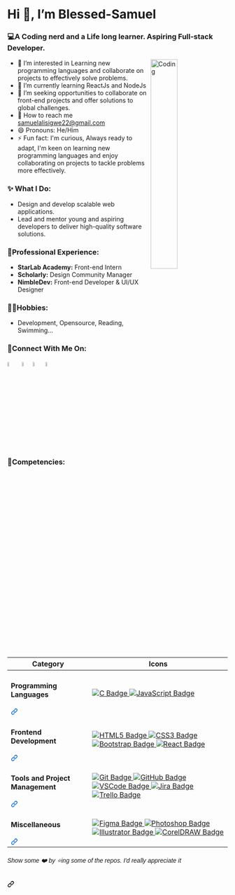# Hi 👋, I’m Blessed-Samuel
### 💻A Coding nerd and a Life long learner. Aspiring Full-stack Developer.
<a target="_blank" rel="noopener noreferrer nofollow" href="https://camo.githubusercontent.com/cb336f58175b3d3574a6e2b4814abf34f2e8d23c726598e00e296a27aada0fdc/68747470733a2f2f67696664622e636f6d2f696d616765732f686967682f616e696d617465642d6d616e2d636f6d70757465722d636f64696e672d6e6165366d65633337386c73673169332e676966" data-target="animated-image.originalLink"><img align="right" alt="Coding" src="https://camo.githubusercontent.com/cb336f58175b3d3574a6e2b4814abf34f2e8d23c726598e00e296a27aada0fdc/68747470733a2f2f67696664622e636f6d2f696d616765732f686967682f616e696d617465642d6d616e2d636f6d70757465722d636f64696e672d6e6165366d65633337386c73673169332e676966" data-canonical-src="https://gifdb.com/images/high/animated-man-computer-coding-nae6mec378lsg1i3.gif" style="width: 35%; display: inline-block;" data-target="animated-image.originalImage"></a>

- 👀 I’m interested in Learning new programming languages and collaborate on projects to effectively solve problems.
- 🌱 I’m currently learning ReactJs and NodeJs
- 💞️ I’m seeking opportunities to collaborate on front-end projects and offer solutions to global challenges.
- 📧 How to reach me samuelalisigwe22@gmail.com
- 😄 Pronouns: He/Him
- ⚡ Fun fact: I'm curious, Always ready to adapt, I'm keen on learning new programming languages and enjoy collaborating on projects to tackle problems more effectively.

### ✨ What I Do:
- Design and develop scalable web applications.
- Lead and mentor young and aspiring developers to deliver high-quality software solutions.

### 💼Professional Experience:
- **StarLab Academy:** Front-end Intern
- **Scholarly:** Design Community Manager
- **NimbleDev:** Front-end Developer & UI/UX Designer

### 🤽‍♂️Hobbies:
- Development, Opensource, Reading, Swimming...

### 🔗Connect With Me On:
[<img src="https://user-images.githubusercontent.com/63473496/212667680-1ccf7d0a-9f59-4be5-a2d0-b07effb04b6c.gif" width="5%" alt="LinkedIn">](https://www.linkedin.com/in/blessedsamuel/)&nbsp;&nbsp;[<img src="https://user-images.githubusercontent.com/63473496/212668023-3f7aa65f-2a55-44f4-bc11-e1e7fea26cab.gif" width="5%" alt="Instagram">](https://www.instagram.com/blessed_samuel22/)[<img src="https://user-images.githubusercontent.com/63473496/212668258-a33f94f5-0baf-4ab5-a2ac-83adafa8ecf0.gif" width="5%" alt="phone">](https://wa.me/2347018110869) [<img src="https://user-images.githubusercontent.com/63473496/212670527-afccf7ca-4dfc-4f4c-bf91-19287be8a679.gif" width="5%" alt="Instagram">](https://discord.com/channels/@me)

### 👷Competencies:
<markdown-accessiblity-table>
  <table>
    <thead>
      <tr>
        <th>Category</th>
        <th>Icons</th>
      </tr>
    </thead>
    <tbody>
      <tr>
        <td>
          <div class="markdown-heading" dir="auto">
            <h4 class="heading-element" dir="auto">Programming Languages</h4>
            <a id="user-content-programming-languages" class="anchor" aria-label="Permalink: Programming Languages" href="#programming-languages">
              <svg class="octicon octicon-link" viewBox="0 0 16 16" version="1.1" width="16" height="16" aria-hidden="true" style="fill: #0366d6;">
                <path d="m7.775 3.275 1.25-1.25a3.5 3.5 0 1 1 4.95 4.95l-2.5 2.5a3.5 3.5 0 0 1-4.95 0 .751.751 0 0 1 .018-1.042.751.751 0 0 1 1.042-.018 1.998 1.998 0 0 0 2.83 0l2.5-2.5a2.002 2.002 0 0 0-2.83-2.83l-1.25 1.25a.751.751 0 0 1-1.042-.018.751.751 0 0 1-.018-1.042Zm-4.69 9.64a1.998 1.998 0 0 0 2.83 0l1.25-1.25a.751.751 0 0 1 1.042.018.751.751 0 0 1 .018 1.042l-1.25 1.25a3.5 3.5 0 1 1-4.95-4.95l2.5-2.5a3.5 3.5 0 0 1 4.95 0 .751.751 0 0 1-.018 1.042.751.751 0 0 1-1.042.018 1.998 1.998 0 0 0-2.83 0l-2.5 2.5a1.998 1.998 0 0 0 0 2.83Z"></path>
              </svg>
            </a>
          </div>
        </td>
        <td>
          <a href="https://github.com/search?q=user%3ASuvraneel+language%3AC&amp;type=Code">
            <img src="https://img.shields.io/badge/C-A8B9CC?style=for-the-badge&logo=c&logoColor=white" alt="C Badge">
          </a>
          <a href="https://github.com/search?q=user%3ASuvraneel+language%3AJavaScript&amp;type=Code">
            <img src="https://img.shields.io/badge/Javascript-F7DF1E?style=for-the-badge&logo=javascript&labelColor=black&color=F7DF1E" alt="JavaScript Badge">
          </a>
        </td>
      </tr>
      <tr>
        <td>
          <div class="markdown-heading" dir="auto">
            <h4 class="heading-element" dir="auto">Frontend Development</h4>
            <a id="user-content-frontend-development" class="anchor" aria-label="Permalink: Frontend Development" href="#frontend-development">
              <svg class="octicon octicon-link" viewBox="0 0 16 16" version="1.1" width="16" height="16" aria-hidden="true" style="fill: #0366d6;">
                <path d="m7.775 3.275 1.25-1.25a3.5 3.5 0 1 1 4.95 4.95l-2.5 2.5a3.5 3.5 0 0 1-4.95 0 .751.751 0 0 1 .018-1.042.751.751 0 0 1 1.042-.018 1.998 1.998 0 0 0 2.83 0l2.5-2.5a2.002 2.002 0 0 0-2.83-2.83l-1.25 1.25a.751.751 0 0 1-1.042-.018.751.751 0 0 1-.018-1.042Zm-4.69 9.64a1.998 1.998 0 0 0 2.83 0l1.25-1.25a.751.751 0 0 1 1.042.018.751.751 0 0 1 .018 1.042l-1.25 1.25a3.5 3.5 0 1 1-4.95-4.95l2.5-2.5a3.5 3.5 0 0 1 4.95 0 .751.751 0 0 1-.018 1.042.751.751 0 0 1-1.042.018 1.998 1.998 0 0 0-2.83 0l-2.5 2.5a1.998 1.998 0 0 0 0 2.83Z"></path>
              </svg>
            </a>
          </div>
        </td>
        <td>
          <a href="https://github.com/search?q=user%3ASuvraneel+language%3AHTML&amp;type=Code">
            <img src="https://img.shields.io/badge/HTML5-E34F26?style=for-the-badge&logo=html5&logoColor=white" alt="HTML5 Badge">
          </a>
          <a href="https://github.com/search?q=user%3ASuvraneel+language%3ACSS&amp;type=Code">
            <img src="https://img.shields.io/badge/CSS3-1572B6?style=for-the-badge&logo=css3&logoColor=white" alt="CSS3 Badge">
          </a>
          <a href="https://github.com/search?q=user%3ASuvraneel+language%3ABootstrap&amp;type=Code">
            <img src="https://img.shields.io/badge/bootstrap-563D7C?style=for-the-badge&logo=bootstrap&logoColor=white" alt="Bootstrap Badge">
          </a>
          <a href="https://github.com/search?q=user%3ASuvraneel+language%3AReact&amp;type=Code">
            <img src="https://img.shields.io/badge/React-61DAFB?style=for-the-badge&logo=react&logoColor=white" alt="React Badge">
          </a>
        </td>
      </tr>
      <tr>
        <td>
          <div class="markdown-heading" dir="auto">
            <h4 class="heading-element" dir="auto">Tools and Project Management</h4>
            <a id="user-content-tools-and-project-management" class="anchor" aria-label="Permalink: Tools and Project Management" href="#tools-and-project-management">
              <svg class="octicon octicon-link" viewBox="0 0 16 16" version="1.1" width="16" height="16" aria-hidden="true" style="fill: #0366d6;">
                <path d="m7.775 3.275 1.25-1.25a3.5 3.5 0 1 1 4.95 4.95l-2.5 2.5a3.5 3.5 0 0 1-4.95 0 .751.751 0 0 1 .018-1.042.751.751 0 0 1 1.042-.018 1.998 1.998 0 0 0 2.83 0l2.5-2.5a2.002 2.002 0 0 0-2.83-2.83l-1.25 1.25a.751.751 0 0 1-1.042-.018.751.751 0 0 1-.018-1.042Zm-4.69 9.64a1.998 1.998 0 0 0 2.83 0l1.25-1.25a.751.751 0 0 1 1.042.018.751.751 0 0 1 .018 1.042l-1.25 1.25a3.5 3.5 0 1 1-4.95-4.95l2.5-2.5a3.5 3.5 0 0 1 4.95 0 .751.751 0 0 1-.018 1.042.751.751 0 0 1-1.042.018 1.998 1.998 0 0 0-2.83 0l-2.5 2.5a1.998 1.998 0 0 0 0 2.83Z"></path>
              </svg>
            </a>
          </div>
        </td>
        <td>
          <a href="https://github.com/search?q=user%3ASuvraneel+topic%3Agit&amp;type=Repositories">
            <img src="https://img.shields.io/badge/Git-F05032?style=for-the-badge&logo=git&logoColor=white" alt="Git Badge">
          </a>
          <a href="https://github.com/search?q=user%3ASuvraneel+topic%3Agithub&amp;type=Repositories">
            <img src="https://img.shields.io/badge/GitHub-181717?style=for-the-badge&logo=github&logoColor=white" alt="GitHub Badge">
          </a>
          <a href="https://github.com/search?q=user%3ASuvraneel+topic%3Avscode&amp;type=Repositories">
            <img src="https://img.shields.io/badge/VSCode-007ACC?style=for-the-badge&logo=visual-studio-code&logoColor=white" alt="VSCode Badge">
          </a>
          <a href="https://github.com/search?q=user%3ASuvraneel+topic%3Ajira&amp;type=Repositories">
            <img src="https://img.shields.io/badge/Jira-0052CC?style=for-the-badge&logo=jira&logoColor=white" alt="Jira Badge">
          </a>
          <a href="https://github.com/search?q=user%3ASuvraneel+topic%3Atrello&amp;type=Repositories">
            <img src="https://img.shields.io/badge/Trello-0052CC?style=for-the-badge&logo=trello&logoColor=white" alt="Trello Badge">
          </a>
        </td>
      </tr>
      <tr>
        <td>
          <div class="markdown-heading" dir="auto">
            <h4 class="heading-element" dir="auto">Miscellaneous</h4>
            <a id="user-content-miscellaneous" class="anchor" aria-label="Permalink: Miscellaneous" href="#miscellaneous">
              <svg class="octicon octicon-link" viewBox="0 0 16 16" version="1.1" width="16" height="16" aria-hidden="true" style="fill: #0366d6;">
                <path d="m7.775 3.275 1.25-1.25a3.5 3.5 0 1 1 4.95 4.95l-2.5 2.5a3.5 3.5 0 0 1-4.95 0 .751.751 0 0 1 .018-1.042.751.751 0 0 1 1.042-.018 1.998 1.998 0 0 0 2.83 0l2.5-2.5a2.002 2.002 0 0 0-2.83-2.83l-1.25 1.25a.751.751 0 0 1-1.042-.018.751.751 0 0 1-.018-1.042Zm-4.69 9.64a1.998 1.998 0 0 0 2.83 0l1.25-1.25a.751.751 0 0 1 1.042.018.751.751 0 0 1 .018 1.042l-1.25 1.25a3.5 3.5 0 1 1-4.95-4.95l2.5-2.5a3.5 3.5 0 0 1 4.95 0 .751.751 0 0 1-.018 1.042.751.751 0 0 1-1.042.018 1.998 1.998 0 0 0-2.83 0l-2.5 2.5a1.998 1.998 0 0 0 0 2.83Z"></path>
              </svg>
            </a>
          </div>
        </td>
        <td>
          <a href="https://github.com/search?q=user%3ASuvraneel+topic%3Afigma&amp;type=Repositories">
            <img src="https://img.shields.io/badge/Figma-F24E1E?style=for-the-badge&logo=figma&logoColor=white" alt="Figma Badge">
          </a>
          <a href="https://github.com/search?q=user%3ASuvraneel+topic%3Aphotoshop&amp;type=Repositories">
            <img src="https://img.shields.io/badge/Photoshop-31A8FF?style=for-the-badge&logo=adobe-photoshop&logoColor=white" alt="Photoshop Badge">
          </a>
          <a href="https://github.com/search?q=user%3ASuvraneel+topic%3Aillustrator&amp;type=Repositories">
            <img src="https://img.shields.io/badge/Illustrator-FF9A00?style=for-the-badge&logo=adobe-illustrator&logoColor=white" alt="Illustrator Badge">
          </a>
          <a href="https://github.com/search?q=user%3ASuvraneel+topic%3Acoreldraw&amp;type=Repositories">
            <img src="https://img.shields.io/badge/CorelDRAW-46A318?style=for-the-badge&logo=coreldraw&logoColor=white" alt="CorelDRAW Badge">
          </a>
        </td>
      </tr>
    </tbody>
  </table>
</markdown-accessiblity-table>


<div class="markdown-heading" dir="auto">
  <h6 class="heading-element" dir="auto" style="font-family: 'sora', sans-serif;">
    Show some ❤️ by ⭐ing some of the repos. I'd really appreciate it
  </h6>
  <a id="user-content-show-some-️-by-ing-some-of-the-repos-id-really-appreciate-it" class="anchor" aria-label="Permalink: Show some ❤️ by ⭐ing some of the repos. I'd really appreciate it" href="#show-some-️-by-ing-some-of-the-repos-id-really-appreciate-it">
    <svg class="octicon octicon-link" viewBox="0 0 16 16" version="1.1" width="16" height="16" aria-hidden="true">
      <path d="m7.775 3.275 1.25-1.25a3.5 3.5 0 1 1 4.95 4.95l-2.5 2.5a3.5 3.5 0 0 1-4.95 0 .751.751 0 0 1 .018-1.042.751.751 0 0 1 1.042-.018 1.998 1.998 0 0 0 2.83 0l2.5-2.5a2.002 2.002 0 0 0-2.83-2.83l-1.25 1.25a.751.751 0 0 1-1.042-.018.751.751 0 0 1-.018-1.042Zm-4.69 9.64a1.998 1.998 0 0 0 2.83 0l1.25-1.25a.751.751 0 0 1 1.042.018.751.751 0 0 1 .018 1.042l-1.25 1.25a3.5 3.5 0 1 1-4.95-4.95l2.5-2.5a3.5 3.5 0 0 1 4.95 0 .751.751 0 0 1-.018 1.042.751.751 0 0 1-1.042.018 1.998 1.998 0 0 0-2.83 0l-2.5 2.5a1.998 1.998 0 0 0 0 2.83Z"></path>
    </svg>
  </a>
</div>

<!---
Blessed-Samuel/Blessed-Samuel is a ✨ special ✨ repository because its `README.md` (this file) appears on your GitHub profile.
You can click the Preview link to take a look at your changes.
--->

